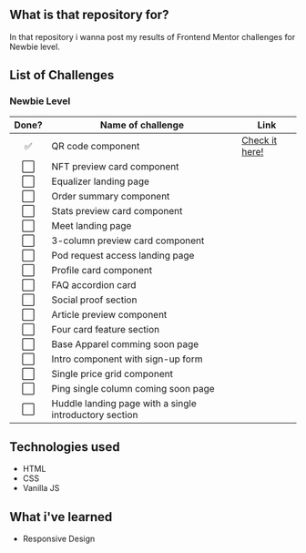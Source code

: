 ## What is that repository for?
In that repository i wanna post my results of Frontend Mentor challenges for Newbie level.

## List of Challenges

### Newbie Level

| Done?                 | Name of challenge                                         | Link  |
| :-------------------: | --------------------------------------------------------- | ----- |        
| :white_check_mark:    | QR code component                                         | [Check it here!](https://portalion.github.io/Frontend-Mentor-Newbie/Qr_code_componen)|      |
| :white_large_square:  | NFT preview card component                                |       |
| :white_large_square:  | Equalizer landing page                                    |       |
| :white_large_square:  | Order summary component                                   |       |
| :white_large_square:  | Stats preview card component                              |       |
| :white_large_square:  | Meet landing page                                         |       |
| :white_large_square:  | 3-column preview card component                           |       |
| :white_large_square:  | Pod request access landing page                           |       |
| :white_large_square:  | Profile card component                                    |       |
| :white_large_square:  | FAQ accordion card                                        |       |
| :white_large_square:  | Social proof section                                      |       |
| :white_large_square:  | Article preview component                                 |       |
| :white_large_square:  | Four card feature section                                 |       |
| :white_large_square:  | Base Apparel comming soon page                            |       |
| :white_large_square:  | Intro component with sign-up form                         |       |
| :white_large_square:  | Single price grid component                               |       |
| :white_large_square:  | Ping single column coming soon page                       |       |
| :white_large_square:  | Huddle landing page with a single introductory section    |       |

## Technologies used
- HTML
- CSS
- Vanilla JS

## What i've learned
- Responsive Design